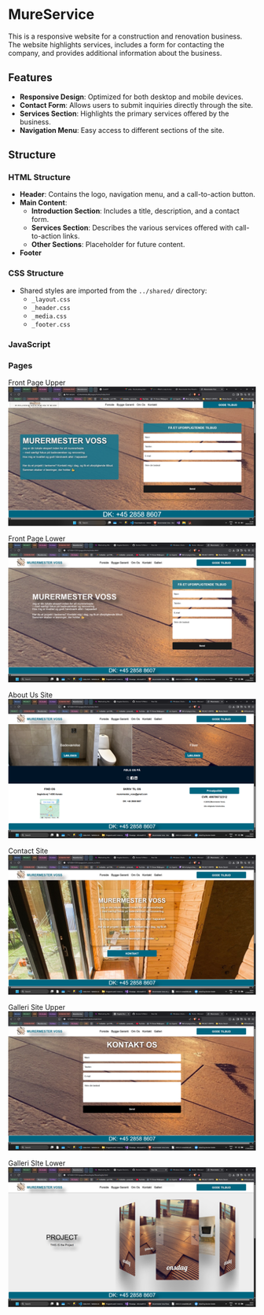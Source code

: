 # MureService

This is a responsive website for a construction and renovation business. The website highlights services, includes a form for contacting the company, and provides additional information about the business.

## Features

- **Responsive Design**: Optimized for both desktop and mobile devices.
- **Contact Form**: Allows users to submit inquiries directly through the site.
- **Services Section**: Highlights the primary services offered by the business.
- **Navigation Menu**: Easy access to different sections of the site.

## Structure

### HTML Structure

- **Header**: Contains the logo, navigation menu, and a call-to-action button.
- **Main Content**:
  - **Introduction Section**: Includes a title, description, and a contact form.
  - **Services Section**: Describes the various services offered with call-to-action links.
  - **Other Sections**: Placeholder for future content.
- **Footer**

### CSS Structure

- Shared styles are imported from the `../shared/` directory:
  - `_layout.css`
  - `_header.css`
  - `_media.css`
  - `_footer.css`

### JavaScript

### Pages

Front Page Upper
![alt text](<media/PicturesOfTheProject/Screenshot 1.png>) 

Front Page Lower
![alt text](<media/PicturesOfTheProject/Screenshot 2.png>) 

About Us Site
![alt text](<media/PicturesOfTheProject/Screenshot 3.png>) 

Contact Site
![alt text](<media/PicturesOfTheProject/Screenshot 4.png>) 

Galleri Site Upper
![alt text](<media/PicturesOfTheProject/Screenshot 5.png>) 

Galleri SIte Lower
![alt text](<media/PicturesOfTheProject/Screenshot 6.png>) 

